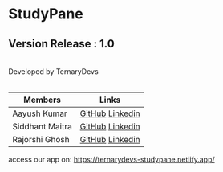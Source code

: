 # StudyPane 

## Version Release : 1.0

<br>
Developed by TernaryDevs
<br>
<br>

| Members  | Links  |
|---|---|
| Aayush Kumar  | [GitHub](https://github.com/cyberfenrir) [Linkedin](https://www.linkedin.com/in/aayush-kumar-630ab11a7/) |
| Siddhant Maitra |  [GitHub](https://github.com/siddhantmaitra) [Linkedin](https://www.linkedin.com/in/siddhant-maitra-332b74209/)|
| Rajorshi Ghosh  | [GitHub](https://github.com/Isen-kun) [Linkedin](https://www.linkedin.com/in/rajorshi-ghosh-7952451ba/) |


access our app on: https://ternarydevs-studypane.netlify.app/
